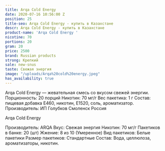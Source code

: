 ```yaml
---
title: Arqa Cold Energy
date: 2020-07-16 10:56:00 Z
position: 25
title-seo: Arqa Cold Energy - купить в Казахстане
descr: Arqa Cold Energy - купить в Казахстане
product-name: 'Arqa Cold Energy '
nicotine: 70
portions: 20
gram: 20
price: 2500
brand: Russian products
strong: Крепкий
sale: new-snus
taste: Свежая энергия
image: "/uploads/Arqa%20cold%20energy.jpeg"
has_availability: true
---
```


Arqa Cold Energy — жевательная смесь со вкусом свежей энергии. Порционность: 20 порций Никотин: 70 мг/г Вес пакетика: 1 г Состав: пищевая добавка E460, никотин, E1520, соль, ароматизатор. Производитель: ИП Голубков Смоленск Россия

Arqa Cold Energy

Производитель: ARQA Вкус: Свежая энергия Никотин: 70 мг/г Пакетиков в банке: 20 (шт) Жжение: 8 из 10 (Умеренное) Вид пакетиков: Белые пакетики Размер пакетиков: Стандартные Состав: Вода, целлюлоза, ароматизаторы, никотин.